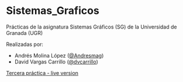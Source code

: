 # Sistemas_Graficos
Prácticas de la asignatura Sistemas Gráficos (SG) de la Universidad de Granada (UGR)

Realizadas por:
- Andrés Molina López ([@Andresmag](https://github.com/Andresmag))
- David Vargas Carrillo ([@dvcarrillo](https://github.com/dvcarrillo))

[Tercera práctica - live version](https://andresmag.github.io/Sistemas_Graficos/Tercera%20práctica/project/src/index.html)
